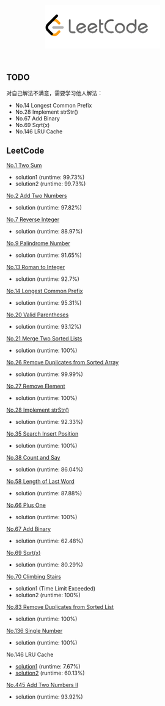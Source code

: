 <p align="center"><img width="300" src="https://raw.githubusercontent.com/ZhaoxiZhang/LeetCodeCrawler/master/pictures/site-logo.png"></p>

<p align="center">
    <img src="https://img.shields.io/badge/22/1023-Solved/Total-blue.svg" alt="">
    <img src="https://img.shields.io/badge/Easy-19-green.svg" alt="">
    <img src="https://img.shields.io/badge/Medium-2-orange.svg" alt="">
    <img src="https://img.shields.io/badge/Hard-1-red.svg" alt="">
    <img src="https://img.shields.io/badge/language-java|c-yellow.svg" alt="">
</p>

## TODO
对自己解法不满意，需要学习他人解法：
- No.14 Longest Common Prefix 
- No.28 Implement strStr()
- No.67 Add Binary
- No.69 Sqrt(x)
- No.146 LRU Cache 

## LeetCode
[No.1 Two Sum](https://github.com/lewiszlw/leetcode/blob/master/leetcode-java/src/main/java/leetcode/algorithms/_001TwoSum.java)
- solution1 (runtime: 99.73%)
- solution2 (runtime: 99.73%)

[No.2 Add Two Numbers](https://github.com/lewiszlw/leetcode/blob/master/leetcode-java/src/main/java/leetcode/algorithms/_0002AddTwoNumbers.java)
- solution (runtime: 97.82%)

[No.7 Reverse Integer](https://github.com/lewiszlw/leetcode/blob/master/leetcode-java/src/main/java/leetcode/algorithms/_007ReverseInteger.java)
- solution (runtime: 88.97%)

[No.9 Palindrome Number](https://github.com/lewiszlw/leetcode/blob/master/leetcode-java/src/main/java/leetcode/algorithms/_009PalindromeNumber.java)
- solution (runtime: 91.65%)

[No.13 Roman to Integer](https://github.com/lewiszlw/leetcode/blob/master/leetcode-java/src/main/java/leetcode/algorithms/_0013RomanToInteger.java)
- solution (runtime: 92.7%)

[No.14 Longest Common Prefix](https://github.com/lewiszlw/leetcode/blob/master/leetcode-java/src/main/java/leetcode/algorithms/_0014LongestCommonPrefix.java)
- solution (runtime: 95.31%)

[No.20 Valid Parentheses](https://github.com/lewiszlw/leetcode/blob/master/leetcode-java/src/main/java/leetcode/algorithms/_0020ValidParentheses.java)
- solution (runtime: 93.12%)

[No.21 Merge Two Sorted Lists](https://github.com/lewiszlw/leetcode/blob/master/leetcode-java/src/main/java/leetcode/algorithms/_0021MergeTwoSortedLists.java)
- solution (runtime: 100%)

[No.26 Remove Duplicates from Sorted Array](https://github.com/lewiszlw/leetcode/blob/master/leetcode-java/src/main/java/leetcode/algorithms/_0026RemoveDuplicatesFromSortedArray.java)
- solution (runtime: 99.99%)

[No.27 Remove Element](https://github.com/lewiszlw/leetcode/blob/master/leetcode-java/src/main/java/leetcode/algorithms/_0027RemoveElement.java)
- solution (runtime: 100%)

[No.28 Implement strStr()](https://github.com/lewiszlw/leetcode/blob/master/leetcode-java/src/main/java/leetcode/algorithms/_0028ImplementstrStr.java)
- solution (runtime: 92.33%)

[No.35 Search Insert Position](https://github.com/lewiszlw/leetcode/blob/master/leetcode-java/src/main/java/leetcode/algorithms/_0035SearchInsertPosition.java)
- solution (runtime: 100%)

[No.38 Count and Say](https://github.com/lewiszlw/leetcode/blob/master/leetcode-java/src/main/java/leetcode/algorithms/_0038CountAndSay.java)
- solution (runtime: 86.04%)

[No.58 Length of Last Word](https://github.com/lewiszlw/leetcode/blob/master/leetcode-java/src/main/java/leetcode/algorithms/_0058LengthOfLastWord.java)
- solution (runtime: 87.88%)

[No.66 Plus One](https://github.com/lewiszlw/leetcode/blob/master/leetcode-java/src/main/java/leetcode/algorithms/_0066PlusOne.java)
- solution (runtime: 100%)

[No.67 Add Binary](https://github.com/lewiszlw/leetcode/blob/master/leetcode-java/src/main/java/leetcode/algorithms/_0067AddBinary.java)
- solution (runtime: 62.48%)

[No.69 Sqrt(x)](https://github.com/lewiszlw/leetcode/blob/master/leetcode-java/src/main/java/leetcode/algorithms/_0069Sqrtx.java)
- solution (runtime: 80.29%)

[No.70 Climbing Stairs](https://github.com/lewiszlw/leetcode/blob/master/leetcode-java/src/main/java/leetcode/algorithms/_0070ClimbingStairs.java)
- solution1 (Time Limit Exceeded)
- solution2 (runtime: 100%)

[No.83 Remove Duplicates from Sorted List](https://github.com/lewiszlw/leetcode/blob/master/leetcode-java/src/main/java/leetcode/algorithms/_0083RemoveDuplicatesFromSortedList.java)
- solution (runtime: 100%)

[No.136 Single Number](https://github.com/lewiszlw/leetcode/blob/master/leetcode-java/src/main/java/leetcode/algorithms/_136SingleNumber.java)
- solution (runtime: 100%)

No.146 LRU Cache 
- [solution1](https://github.com/lewiszlw/leetcode/blob/master/leetcode-java/src/main/java/leetcode/algorithms/_0126LRUCache.java) (runtime: 7.67%)
- [solution2](https://github.com/lewiszlw/leetcode/blob/master/leetcode-java/src/main/java/leetcode/algorithms/_0126LRUCache2.java) (runtime: 60.13%)

[No.445 Add Two Numbers II](https://github.com/lewiszlw/leetcode/blob/master/leetcode-java/src/main/java/leetcode/algorithms/_0445AddTwoNumbersII.java)
- solution (runtime: 93.92%)
